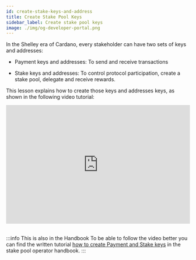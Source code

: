 ```yaml
---
id: create-stake-keys-and-address
title: Create Stake Pool Keys
sidebar_label: Create stake pool keys
image: ./img/og-developer-portal.png
---
```


In the Shelley era of Cardano, every stakeholder can have two sets of keys and addresses:

* Payment keys and addresses: To send and receive transactions

* Stake keys and addresses: To control protocol participation, create a stake pool, delegate and receive rewards.

This lesson explains how to create those keys and addresses keys, as shown in the following video tutorial:

<iframe width="100%" height="325" src="https://www.youtube.com/embed/GgLjH3CfGhc" frameborder="0" allow="accelerometer; autoplay; clipboard-write; encrypted-media; gyroscope; picture-in-picture; fullscreen;"></iframe>
<br/><br/>

:::info This is also in the Handbook 
To be able to follow the video better you can find the written tutorial [how to create Payment and Stake keys](../handbook/create-stake-pool-keys) in the stake pool operator handbook.
:::